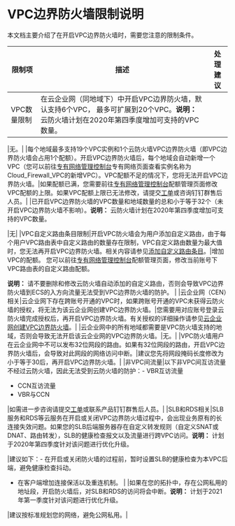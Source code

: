# VPC边界防火墙限制说明

本文档主要介绍了在开启VPC边界防火墙时，需要您注意的限制条件。

|限制项|描述|处理建议|
|---|--|----|
|VPC数量限制|在云企业网（同地域下）中开启VPC边界防火墙，默认支持6个VPC， 最多可扩展到20个VPC。**说明：** 云防火墙计划在2020年第四季度增加可支持的VPC数量。

|无。|
|每个地域最多支持19个VPC实例和1个云防火墙VPC边界防火墙（即VPC边界防火墙会占用1个配额）。开启VPC边界防火墙后，每个地域会自动新增一个VPC（您可以前往[专有网络管理控制台](https://vpcnext.console.aliyun.com/vpc)专有网络页面查看实例名称为Cloud\_Firewall\_VPC的新增VPC）。VPC配额不足的情况下，您将无法开启VPC边界防火墙。|如果配额已满，您需要前往[专有网络管理控制台](https://vpcnext.console.aliyun.com/vpc)配额管理页面修改VPC配额的上限。如果VPC配额上限已无法修改，请提交[工单](https://workorder-intl.console.aliyun.com/console.htm#/ticket/createIndex)或咨询钉钉群售后人员。|
|已开启VPC边界防火墙的VPC数量和地域数量的总和小于等于32个（未开启VPC边界防火墙不影响）。**说明：** 云防火墙计划在2020年第四季度增加可支持的VPC数量。

|无|
|VPC自定义路由条目限制|开启VPC防火墙会为用户添加自定义路由，由于每个用户VPC路由表中自定义路由的数量存在限制，VPC自定义路由数量为最大值时，您无法再开启VPC边界防火墙。相关内容请参见[添加自定义路由条目](/intl.zh-CN/路由表/管理自定义路由表/添加自定义路由条目.md)。|增加VPC的配额。 您可以前往[专有网络管理控制台](https://vpcnext.console.aliyun.com/vpc)配额管理页面，修改当前账号下VPC路由表的自定义路由配额。

**说明：** 请不要删除和修改云防火墙自动添加的自定义路由，否则会导致VPC边界防火墙到ECS的入方向流量无法受到VPC边界防火墙的防护。 |
|云企业网（CEN）相关|云企业网下存在跨账号开通的VPC时，如果跨账号开通的VPC未获得云防火墙的授权，将无法为该云企业网创建VPC边界防火墙。|您需要用对应账号登录云防火墙完成授权后，再开启VPC边界防火墙。有关授权的详细操作请参见[云企业网创建VPC边界防火墙](/intl.zh-CN/防火墙开关/VPC边界防火墙/创建VPC边界防火墙.md)。|
|云企业网中的所有地域都需要是VPC防火墙支持的地域，否则会导致无法开启该云企业网的VPC边界防火墙。|无。|
|VPC防火墙用户在云企业网中不可以发布32位网段的路由。如果有32位网段的路由，开启VPC边界防火墙后，会导致对此网段的网络访问中断。|建议您先将网段掩码长度修改为小于等于30后，再开启VPC边界防火墙。|
|非VPC间流量|以下非VPC间互访流量不经过云防火墙，因此无法受到云防火墙的防护：-   VBR互访流量
-   CCN互访流量
-   VBR与CCN

|如需进一步咨询请提交[工单](https://workorder-intl.console.aliyun.com/console.htm#/ticket/createIndex)或联系产品钉钉群售后人员。|
|SLB和RDS相关|SLB服务和RDS等云服务在开启或关闭VPC边界防火墙过程中，会出现业务原有的长连接失效问题。如果您的SLB后端服务器存在自定义转发规则（自定义SNAT或DNAT、路由转发），SLB的健康检查报文以及流量进行跨VPC访问。**说明：** 计划于2020年第四季度针对该问题进行优化升级。

|建议如下：-   在开启或关闭防火墙的过程前，暂时设置SLB的健康检查为本VPC后端，避免健康检查抖动。
-   在客户端增加连接保活以及重连机制。 |
|如果在您的拓扑中，存在公网私用的地址段，开启防火墙后，对SLB和RDS的访问将会中断。**说明：** 计划于2021年第一季度针对该问题进行优化升级。

|建议按标准规划您的网络，避免公网私用。|

